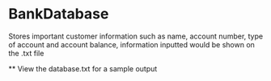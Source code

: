 # BankDatabase
Stores important customer information such as name, account number, type of account and account balance, information inputted would be shown on the .txt file

** View the database.txt for a sample output

